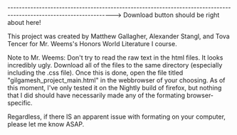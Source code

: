  ------------------------------------------------------------------------------------------------------------------->
Download button should be right about here!

This project was created by Matthew Gallagher, Alexander Stangl, and Tova Tencer for Mr. Weems's Honors World Literature I course.

Note to Mr. Weems: Don't try to read the raw text in the html files. It looks incredibly ugly. Download all of the files to the same directory (especially including the .css file). Once this is done, open the file titled "gilgamesh_project_main.html" in the webbrowser of your choosing. As of this moment, I've only tested it on the Nightly build of firefox, but nothing that I did should have necessarily made any of the formating browser-specific.

Regardless, if there IS an apparent issue with formating on your computer, please let me know ASAP.
